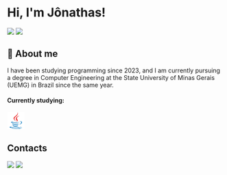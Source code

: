 # Hi, I'm Jônathas!

<div>
  <img height="180em" src="https://github-readme-stats.vercel.app/api?username=JonathasChagas&show_icons=true&theme=dark"/>
  <img height="180em" src="https://github-readme-stats.vercel.app/api/top-langs/?username=JonathasChagas&layout=compact&theme=dark"/›
</div>

## 🚀 About me
I have been studying programming since 2023, and I am currently pursuing a degree in Computer Engineering at the State University of Minas Gerais (UEMG) in Brazil since the same year.

#### Currently studying:

<p align="left"> <a href="https://www.java.com" target="_blank" rel="noreferrer"> <img src="https://raw.githubusercontent.com/devicons/devicon/master/icons/java/java-original.svg" alt="java" width="40" height="40"/> </a> </p>


## Contacts 

<a href="https://www.linkedin.com/in/j%C3%B4nathas-chagas-60b0722a9/" target="_blank"><img src="https://img.shields.io/badge/-LinkedIn-%230077B5?style=for-the-badge&logo=linkedin&logoColor=white"  target="_blank"></a> 
<a href = "mailto:jonathas252423@gmail.com"> <img src="https://img.shields.io/badge/-Gmail-%23333?style=for-the-badge&logo=gmail&logoColor=white" target="_blank"></a>

<!--
Jonathas78/Jonathas78 is a ✨ special ✨ repository because its `README.md` (this file) appears on your GitHub profile.
You can click the Preview link to take a look at your changes.
--->
